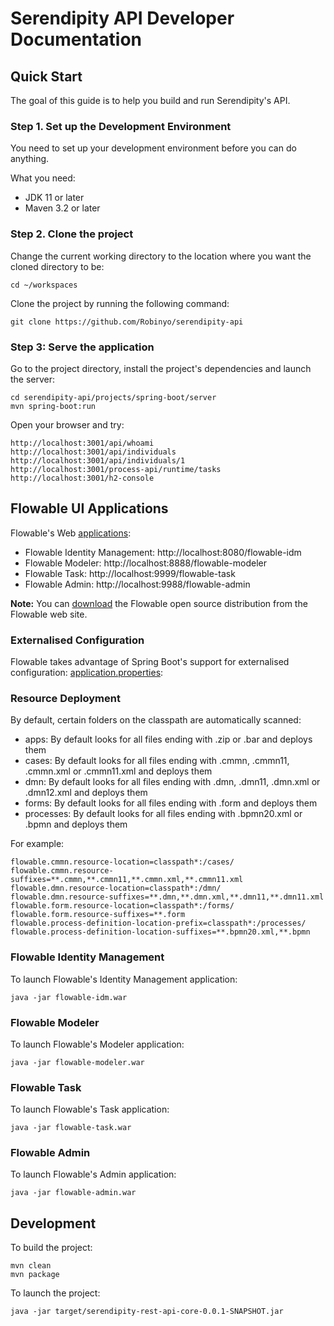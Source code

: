 # Serendipity API Developer Documentation

## Quick Start

The goal of this guide is to help you build and run Serendipity's API.

### Step 1. Set up the Development Environment 

You need to set up your development environment before you can do anything.

What you need:

* JDK 11 or later
* Maven 3.2 or later

### Step 2. Clone the project 

Change the current working directory to the location where you want the cloned directory to be:

```
cd ~/workspaces
```

Clone the project by running the following command:

```
git clone https://github.com/Robinyo/serendipity-api
```

### Step 3: Serve the application 

Go to the project directory, install the project's dependencies and launch the server:

```
cd serendipity-api/projects/spring-boot/server
mvn spring-boot:run
```

Open your browser and try:

```
http://localhost:3001/api/whoami
http://localhost:3001/api/individuals
http://localhost:3001/api/individuals/1
http://localhost:3001/process-api/runtime/tasks
http://localhost:3001/h2-console
```

## Flowable UI Applications

Flowable's Web [applications](https://flowable.com/open-source/docs/bpmn/ch14-Applications/):

- Flowable Identity Management: http://localhost:8080/flowable-idm
- Flowable Modeler: http://localhost:8888/flowable-modeler
- Flowable Task: http://localhost:9999/flowable-task
- Flowable Admin: http://localhost:9988/flowable-admin

**Note:** You can [download](https://flowable.com/open-source/downloads/) the Flowable open source distribution from the Flowable web site.

### Externalised Configuration

Flowable takes advantage of Spring Boot's support for externalised configuration: 
[application.properties](https://github.com/Robinyo/serendipity-api/blob/master/projects/spring-boot/server/flowable/wars/application.properties):

### Resource Deployment

By default, certain folders on the classpath are automatically scanned:

- apps: By default looks for all files ending with .zip or .bar and deploys them
- cases: By default looks for all files ending with .cmmn, .cmmn11, .cmmn.xml or .cmmn11.xml and deploys them
- dmn: By default looks for all files ending with .dmn, .dmn11, .dmn.xml or .dmn12.xml and deploys them
- forms: By default looks for all files ending with .form and deploys them
- processes: By default looks for all files ending with .bpmn20.xml or .bpmn and deploys them

For example:

```
flowable.cmmn.resource-location=classpath*:/cases/
flowable.cmmn.resource-suffixes=**.cmmn,**.cmmn11,**.cmmn.xml,**.cmmn11.xml
flowable.dmn.resource-location=classpath*:/dmn/
flowable.dmn.resource-suffixes=**.dmn,**.dmn.xml,**.dmn11,**.dmn11.xml
flowable.form.resource-location=classpath*:/forms/
flowable.form.resource-suffixes=**.form
flowable.process-definition-location-prefix=classpath*:/processes/
flowable.process-definition-location-suffixes=**.bpmn20.xml,**.bpmn
```

### Flowable Identity Management

To launch Flowable's Identity Management application:

```
java -jar flowable-idm.war
```

### Flowable Modeler

To launch Flowable's Modeler application:

```
java -jar flowable-modeler.war
```

### Flowable Task

To launch Flowable's Task application:

```
java -jar flowable-task.war
```

### Flowable Admin

To launch Flowable's Admin application:

```
java -jar flowable-admin.war
```

## Development

To build the project:

```
mvn clean
mvn package
```
       
To launch the project:

```
java -jar target/serendipity-rest-api-core-0.0.1-SNAPSHOT.jar
```

